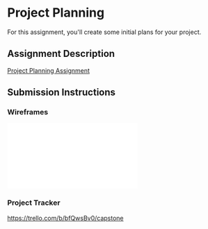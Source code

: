 # Project Planning
For this assignment, you'll create some initial plans for your project.

## Assignment Description
[Project Planning Assignment](https://education.launchcode.org/liftoff/assignments/planning/)

## Submission Instructions

### Wireframes

![Wireframes](/images/headstrong-wireframes.pdf)

### Project Tracker

https://trello.com/b/bfQwsBv0/capstone